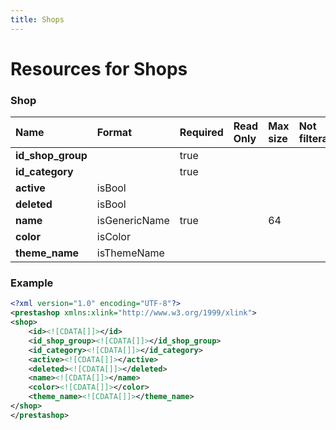 ```yaml
---
title: Shops
---
```


# Resources for Shops

### Shop

|       Name        |    Format     | Required | Read Only | Max size | Not filterable | Description |
| :---------------- | :------------ | :------- | :-------- | :------- | :------------- | :---------- |
| **id_shop_group** |               | true     |           |          |                |             |
| **id_category**   |               | true     |           |          |                |             |
| **active**        | isBool        |          |           |          |                |             |
| **deleted**       | isBool        |          |           |          |                |             |
| **name**          | isGenericName | true     |           | 64       |                |             |
| **color**         | isColor       |          |           |          |                |             |
| **theme_name**    | isThemeName   |          |           |          |                |             |


### Example

```xml
<?xml version="1.0" encoding="UTF-8"?>
<prestashop xmlns:xlink="http://www.w3.org/1999/xlink">
<shop>
	<id><![CDATA[]]></id>
	<id_shop_group><![CDATA[]]></id_shop_group>
	<id_category><![CDATA[]]></id_category>
	<active><![CDATA[]]></active>
	<deleted><![CDATA[]]></deleted>
	<name><![CDATA[]]></name>
	<color><![CDATA[]]></color>
	<theme_name><![CDATA[]]></theme_name>
</shop>
</prestashop>
```


